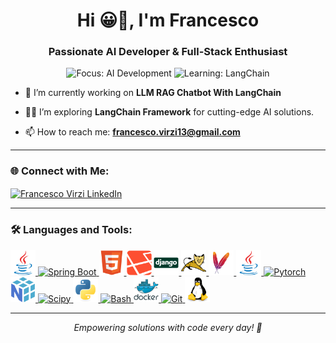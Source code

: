 <h1 align="center">Hi 😀👋, I'm Francesco</h1>
<h3 align="center">Passionate AI Developer & Full-Stack Enthusiast</h3>

<p align="center">
  <img src="https://img.shields.io/badge/Focus-AI%20Development-blue?style=for-the-badge" alt="Focus: AI Development"/>
  <img src="https://img.shields.io/badge/Currently_Learning-LangChain-yellow?style=for-the-badge" alt="Learning: LangChain"/>
</p>

- 🔭 I’m currently working on **LLM RAG Chatbot With LangChain**

- 🦜🔗 I’m exploring **LangChain Framework** for cutting-edge AI solutions.

- 📫 How to reach me: **francesco.virzi13@gmail.com**

---

<h3 align="left">🌐 Connect with Me:</h3>
<p align="left">
  <a href="https://www.linkedin.com/in/francesco-virzi-23100123a/" target="blank">
    <img align="center" src="https://raw.githubusercontent.com/rahuldkjain/github-profile-readme-generator/master/src/images/icons/Social/linked-in-alt.svg" alt="Francesco Virzi LinkedIn" height="30" width="40" />
  </a>
</p>

---

<h3 align="left">🛠️ Languages and Tools:</h3>
<p align="left">
  <!-- Core Skills -->
  <a href="https://www.java.com" target="_blank" rel="noreferrer">
    <img src="https://raw.githubusercontent.com/devicons/devicon/master/icons/java/java-original.svg" alt="Java" width="40" height="40"/>
  </a>
  <a href="https://spring.io/" target="_blank" rel="noreferrer">
    <img src="https://www.vectorlogo.zone/logos/springio/springio-icon.svg" alt="Spring Boot" width="40" height="40"/>
  </a>
  <a href="https://developer.mozilla.org/en-US/docs/Web/HTML" target="_blank" rel="noreferrer">
    <img src="https://raw.githubusercontent.com/devicons/devicon/master/icons/html5/html5-original.svg" alt="HTML" width="40" height="40"/>
  </a>
  <a href="https://laravel.com/" target="_blank" rel="noreferrer">
    <img src="https://raw.githubusercontent.com/devicons/devicon/master/icons/laravel/laravel-plain.svg" alt="Laravel" width="40" height="40"/>
  </a>
  <a href="https://www.djangoproject.com/" target="_blank" rel="noreferrer">
    <img src="https://raw.githubusercontent.com/devicons/devicon/master/icons/django/django-original.svg" alt="Django" width="40" height="40"/>
  </a>
  <a href="https://tomcat.apache.org/" target="_blank" rel="noreferrer">
    <img src="https://raw.githubusercontent.com/devicons/devicon/master/icons/tomcat/tomcat-original.svg" alt="Tomcat" width="40" height="40"/>
  </a>
  <a href="https://maven.apache.org/" target="_blank" rel="noreferrer">
    <img src="https://raw.githubusercontent.com/devicons/devicon/master/icons/maven/maven-original.svg" alt="Maven" width="40" height="40"/>
  </a>
  <a href="https://docs.oracle.com/javase/8/docs/technotes/guides/servlets/" target="_blank" rel="noreferrer">
    <img src="https://raw.githubusercontent.com/devicons/devicon/master/icons/java/java-original.svg" alt="HTTP Servlet (J2EE)" width="40" height="40"/>
  </a>

  <!-- AI and Data Tools -->
  <a href="https://pytorch.org/" target="_blank" rel="noreferrer">
    <img src="https://www.vectorlogo.zone/logos/pytorch/pytorch-icon.svg" alt="Pytorch" width="40" height="40"/>
  </a>
  <a href="https://numpy.org/" target="_blank" rel="noreferrer">
    <img src="https://raw.githubusercontent.com/devicons/devicon/master/icons/numpy/numpy-original.svg" alt="Numpy" width="40" height="40"/>
  </a>
  <a href="https://scipy.org/" target="_blank" rel="noreferrer">
    <img src="https://www.vectorlogo.zone/logos/scipy/scipy-icon.svg" alt="Scipy" width="40" height="40"/>
  </a>

  <!-- Additional Skills -->
  <a href="https://www.python.org" target="_blank" rel="noreferrer">
    <img src="https://raw.githubusercontent.com/devicons/devicon/master/icons/python/python-original.svg" alt="Python" width="40" height="40"/>
  </a>
  <a href="https://www.gnu.org/software/bash/" target="_blank" rel="noreferrer">
    <img src="https://www.vectorlogo.zone/logos/gnu_bash/gnu_bash-icon.svg" alt="Bash" width="40" height="40"/>
  </a>
  <a href="https://www.docker.com/" target="_blank" rel="noreferrer">
    <img src="https://raw.githubusercontent.com/devicons/devicon/master/icons/docker/docker-original-wordmark.svg" alt="Docker" width="40" height="40"/>
  </a>
  <a href="https://git-scm.com/" target="_blank" rel="noreferrer">
    <img src="https://www.vectorlogo.zone/logos/git-scm/git-scm-icon.svg" alt="Git" width="40" height="40"/>
  </a>
  <a href="https://www.linux.org/" target="_blank" rel="noreferrer">
    <img src="https://raw.githubusercontent.com/devicons/devicon/master/icons/linux/linux-original.svg" alt="Linux" width="40" height="40"/>
  </a>
</p>

---



<p align="center">
  <i>Empowering solutions with code every day! 🌟</i>
</p>
